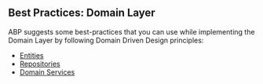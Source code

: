 ## Best Practices: Domain Layer

ABP suggests some best-practices that you can use while implementing the Domain Layer by following Domain Driven Design principles:

* [Entities](./entities.md)
* [Repositories](./repositories.md)
* [Domain Services](./domain-services.md)